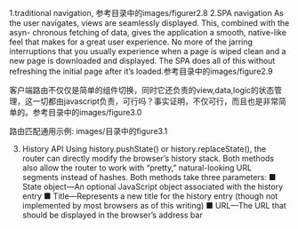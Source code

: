 1.traditional navigation, 参考目录中的images/figurer2.8
2.SPA navigation
  As the user navigates, views are seamlessly displayed. This, combined with the asyn- chronous fetching of data, gives the application a smooth, native-like feel that makes for a great user experience. No more of the jarring interruptions that you usually experience when a page is wiped clean and a new page is downloaded and displayed. The SPA does all of this without refreshing the initial page after it’s loaded.参考目录中的images/figure2.9
  
  客户端路由不仅仅是简单的组件切换，同时它还负责的view,data,logic的状态管理，这一切都由javascript负责，可行吗？事实证明，不仅可行，而且也是非常简单的。参考目录中的images/figure3.0

  路由匹配通用示例: images/目录中的figure3.1 

3. History API
  Using history.pushState() or history.replaceState(), the router can directly modify the browser’s history stack. Both methods also allow the router to work with “pretty,” natural-looking URL segments instead of hashes. Both methods take three parameters:
■ State object—An optional JavaScript object associated with the history entry
■ Title—Represents a new title for the history entry (though not implemented by
most browsers as of this writing)
■ URL—The URL that should be displayed in the browser’s address bar